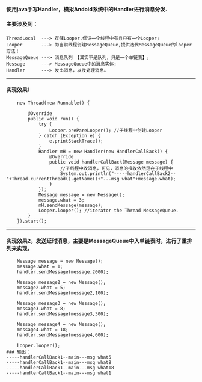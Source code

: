 #### 使用java手写Handler，模拟Andoid系统中的Handler进行消息分发.
#### 主要涉及到：

	ThreadLocal  ---> 存储Looper,保证一个线程中有且只有一个Looper;
	Looper       ---> 为当前线程创建MessageQueue,提供迭代MessageQueue的looper方法；
	MessageQueue ---> 消息队列 【其实不是队列，只是一个单链表】;
	Message      ---> MessageQueue中的消息实体;
	Handler      ---> 发出消息，以及处理消息。

---

#### 实现效果1

		new Thread(new Runnable() {
			
			@Override
			public void run() {
				try {
					Looper.prePareLooper(); //子线程中创建Looper
				} catch (Exception e) {
					e.printStackTrace();
				}
				Handler mH = new Handler(new HandlerCallBack() {
					@Override
					public void handlerCallBack(Message message) {
						//子线程中收消息，可见，消息的接收依然是在子线程中
						System.out.println("-----handlerCallBack2--"+Thread.currentThread().getName()+"---msg what"+message.what);
					}
				});
				Message message = new Message();
				message.what = 3;
				mH.sendMessage(message);
				Looper.looper(); //iterator the Thread MessageQueue.
			}
		}).start();

---
#### 实现效果2，发送延时消息，主要是MessageQueue中入单链表时，进行了重排列来实现。

		Message message = new Message();
		message.what = 1;
		handler.sendMessage(message,2000);

		Message message2 = new Message();
		message2.what = 5;
		handler.sendMessage(message2,100);

		Message message3 = new Message();
		message3.what = 8;
		handler.sendMessage(message3,300);

		Message message4 = new Message();
		message4.what = 18;
		handler.sendMessage(message4,600);

		Looper.looper();   
	### 输出：
	-----handlerCallBack1--main---msg what5
	-----handlerCallBack1--main---msg what8
	-----handlerCallBack1--main---msg what18
	-----handlerCallBack1--main---msg what1
